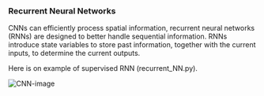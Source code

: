 ### Recurrent Neural Networks

CNNs can efficiently process spatial information, recurrent neural networks (RNNs) are designed to better handle sequential information. RNNs introduce state variables to store past
information, together with the current inputs, to determine the current outputs.

Here is on example of supervised RNN (recurrent_NN.py). 


![CNN-image](https://github.com/Foroozani/Neural_Nets/blob/main/images/RNN.png)
